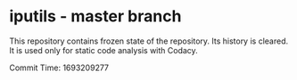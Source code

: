# iputils - master branch

This repository contains frozen state of the repository.
Its history is cleared. It is used only for static code
analysis with Codacy.

Commit Time: 1693209277
